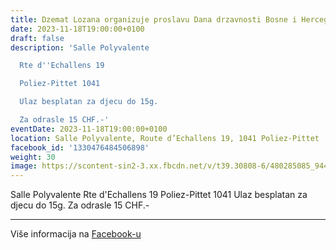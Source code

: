 ```yaml
---
title: Dzemat Lozana organizuje proslavu Dana drzavnosti Bosne i Hercegovine
date: 2023-11-18T19:00:00+0100
draft: false
description: 'Salle Polyvalente

  Rte d''Echallens 19

  Poliez-Pittet 1041

  Ulaz besplatan za djecu do 15g.

  Za odrasle 15 CHF.-'
eventDate: 2023-11-18T19:00:00+0100
location: Salle Polyvalente, Route d’Echallens 19, 1041 Poliez-Pittet
facebook_id: '1330476484506898'
weight: 30
image: https://scontent-sin2-3.xx.fbcdn.net/v/t39.30808-6/480285085_944333661160567_3277375841641556820_n.jpg?_nc_cat=107&ccb=1-7&_nc_sid=9e60e4&_nc_ohc=zZ0So_lBBsEQ7kNvwFUUv3g&_nc_oc=AdkzRJhBGBfO-mnG_RoTLiqJujCAegago6ZLOtTFZ6vU1GRSv79qzZNni92CoFoBxUU&_nc_zt=23&_nc_ht=scontent-sin2-3.xx&edm=ABTKTjYEAAAA&_nc_gid=mHjS_GuZNKDI82Ng7PyY2A&oh=00_AfGKHRU4J2XsnG5uP7bkfIUaQeXViA_ZUGi6U6c6luKEkQ&oe=68100EDF
---
```


Salle Polyvalente
Rte d'Echallens 19
Poliez-Pittet 1041
Ulaz besplatan za djecu do 15g.
Za odrasle 15 CHF.-

---

Više informacija na [Facebook-u](https://facebook.com/events/1330476484506898)